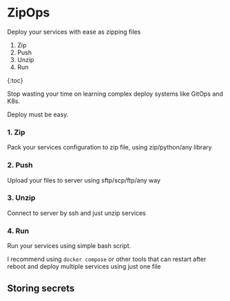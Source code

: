 # ZipOps
Deploy your services with ease as zipping files

1. Zip
2. Push
3. Unzip
4. Run

{:toc}

Stop wasting your time on learning complex deploy systems like GitOps and K8s.

Deploy must be easy.

### 1. Zip

Pack your services configuration to zip file, using zip/python/any library

### 2. Push

Upload your files to server using sftp/scp/ftp/any way

### 3. Unzip

Connect to server by ssh and just unzip services

### 4. Run

Run your services using simple bash script.

I recommend using `docker compose` or other tools that can restart after reboot and deploy multiple services using just one file

## Storing secrets

